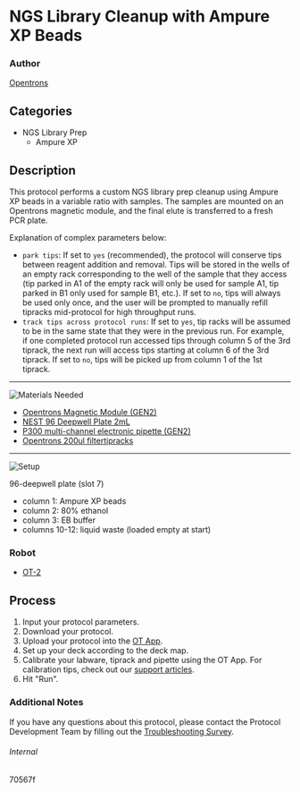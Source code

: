 # NGS Library Cleanup with Ampure XP Beads

### Author
[Opentrons](https://opentrons.com/)



## Categories
* NGS Library Prep
	* Ampure XP

## Description
This protocol performs a custom NGS library prep cleanup using Ampure XP beads in a variable ratio with samples. The samples are mounted on an Opentrons magnetic module, and the final elute is transferred to a fresh PCR plate.

Explanation of complex parameters below:
* `park tips`: If set to `yes` (recommended), the protocol will conserve tips between reagent addition and removal. Tips will be stored in the wells of an empty rack corresponding to the well of the sample that they access (tip parked in A1 of the empty rack will only be used for sample A1, tip parked in B1 only used for sample B1, etc.). If set to `no`, tips will always be used only once, and the user will be prompted to manually refill tipracks mid-protocol for high throughput runs.
* `track tips across protocol runs`: If set to `yes`, tip racks will be assumed to be in the same state that they were in the previous run. For example, if one completed protocol run accessed tips through column 5 of the 3rd tiprack, the next run will access tips starting at column 6 of the 3rd tiprack. If set to `no`, tips will be picked up from column 1 of the 1st tiprack.

---
![Materials Needed](https://s3.amazonaws.com/opentrons-protocol-library-website/custom-README-images/001-General+Headings/materials.png)

* [Opentrons Magnetic Module (GEN2)](https://shop.opentrons.com/collections/hardware-modules/products/magdeck)
* [NEST 96 Deepwell Plate 2mL](https://shop.opentrons.com/collections/verified-labware/products/nest-0-2-ml-96-well-deep-well-plate-v-bottom)
* [P300 multi-channel electronic pipette (GEN2)](https://shop.opentrons.com/collections/ot-2-pipettes/products/8-channel-electronic-pipette?variant=5984202489885)
* [Opentrons 200ul filtertipracks](https://shop.opentrons.com/collections/opentrons-tips/products/opentrons-200ul-filter-tips)

---
![Setup](https://s3.amazonaws.com/opentrons-protocol-library-website/custom-README-images/001-General+Headings/Setup.png)

96-deepwell plate (slot 7)
* column 1: Ampure XP beads
* column 2: 80% ethanol
* column 3: EB buffer
* columns 10-12: liquid waste (loaded empty at start)

### Robot
* [OT-2](https://opentrons.com/ot-2)

## Process
1. Input your protocol parameters.
2. Download your protocol.
3. Upload your protocol into the [OT App](https://opentrons.com/ot-app).
4. Set up your deck according to the deck map.
5. Calibrate your labware, tiprack and pipette using the OT App. For calibration tips, check out our [support articles](https://support.opentrons.com/en/collections/1559720-guide-for-getting-started-with-the-ot-2).
6. Hit "Run".

### Additional Notes
If you have any questions about this protocol, please contact the Protocol Development Team by filling out the [Troubleshooting Survey](https://protocol-troubleshooting.paperform.co/).

###### Internal
70567f
